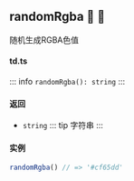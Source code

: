 ## randomRgba :tada: :100: 
随机生成RGBA色值
#### td.ts
::: info
`randomRgba(): string`
:::
#### 返回 
- `string` 
::: tip
字符串
:::
#### 实例 
```ts
randomRgba() // => '#cf65dd'
```
